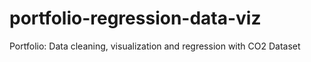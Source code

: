 # portfolio-regression-data-viz
Portfolio: Data cleaning, visualization and regression with CO2 Dataset
